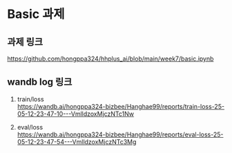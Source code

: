 # Basic 과제

## 과제 링크
https://github.com/hongppa324/hhplus_ai/blob/main/week7/basic.ipynb

## wandb log 링크
1) train/loss  
https://wandb.ai/hongppa324-bizbee/Hanghae99/reports/train-loss-25-05-12-23-47-10---VmlldzoxMjczNTc1Nw

2) eval/loss  
https://wandb.ai/hongppa324-bizbee/Hanghae99/reports/eval-loss-25-05-12-23-47-54---VmlldzoxMjczNTc3Mg
